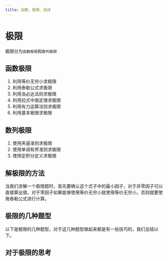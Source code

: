 ```yaml
---
title: 函数、极限、连续
---
```

# 极限
极限分为`函数极限`和`数列极限`

## 函数极限
1. 利用等价无穷小求极限
2. 利用泰勒公式求极限
3. 利用洛必达法则求极限
4. 利用拉式中值定理求极限
5. 利用有力运算法则求极限
6. 利用基本极限求极限

## 数列极限
1. 使用夹逼准则求极限
2. 使用单调有界准则求极限
3. 使用定积分定义求极限


## 解极限的方法
当我们求解一个极限题时，首先要确认这个式子中的最小因子，对于非零因子可以直接算出值，对于零因子如果能够使用等价无穷小就使用等价无穷小，否则就要使用泰勒公式进行计算。


## 极限的几种题型
以下是极限的几种题型，对于这几种题型做起来都是有一些技巧的，我们总结以下。


## 对于极限的思考


